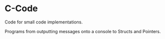 # C-Code
Code for small code implementations.

Programs from outputting messages onto a console to Structs and Pointers. 
